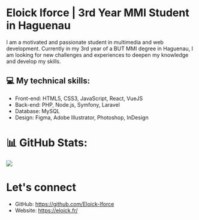 
# **Eloick Iforce | 3rd Year MMI Student in Haguenau**

I am a motivated and passionate student in multimedia and web development. Currently in my 3rd year of a BUT MMI degree in Haguenau, I am looking for new challenges and experiences to deepen my knowledge and develop my skills.

## 💻 My technical skills:

- Front-end: HTML5, CSS3, JavaScript, React, VueJS
- Back-end: PHP, Node.js, Symfony, Laravel
- Database: MySQL
- Design: Figma, Adobe Illustrator, Photoshop, InDesign

# 📊 GitHub Stats:
![](https://github-readme-streak-stats.herokuapp.com/?user=Eloick-Iforce&theme=dark&hide_border=false)<br/>

# Let's connect 

- GitHub: https://github.com/Eloick-Iforce
- Website: https://eloick.fr/
